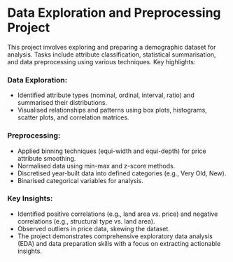 # Data Exploration and Preprocessing Project #
This project involves exploring and preparing a demographic dataset for analysis. Tasks include attribute classification, statistical summarisation, and data preprocessing using various techniques. Key highlights:

### Data Exploration: ###
- Identified attribute types (nominal, ordinal, interval, ratio) and summarised their distributions.
- Visualised relationships and patterns using box plots, histograms, scatter plots, and correlation matrices.

### Preprocessing: ###
- Applied binning techniques (equi-width and equi-depth) for price attribute smoothing.
- Normalised data using min-max and z-score methods.
- Discretised year-built data into defined categories (e.g., Very Old, New).
- Binarised categorical variables for analysis.

### Key Insights: ###
- Identified positive correlations (e.g., land area vs. price) and negative correlations (e.g., structural type vs. land area).
- Observed outliers in price data, skewing the dataset.
- The project demonstrates comprehensive exploratory data analysis (EDA) and data preparation skills with a focus on extracting actionable insights.
